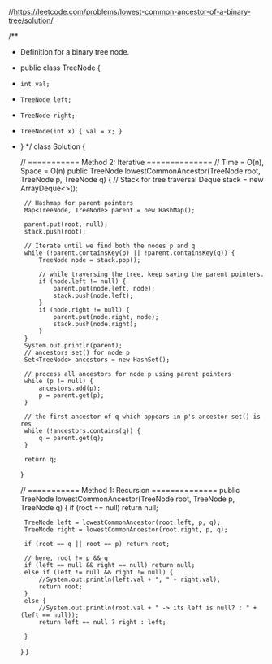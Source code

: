 //https://leetcode.com/problems/lowest-common-ancestor-of-a-binary-tree/solution/

/**
 * Definition for a binary tree node.
 * public class TreeNode {
 *     int val;
 *     TreeNode left;
 *     TreeNode right;
 *     TreeNode(int x) { val = x; }
 * }
 */
class Solution {
    
    // =========== Method 2: Iterative ==============
    // Time = O(n), Space = O(n)
    public TreeNode lowestCommonAncestor(TreeNode root, TreeNode p, TreeNode q) {
        // Stack for tree traversal
        Deque<TreeNode> stack = new ArrayDeque<>();
        
        // Hashmap for parent pointers
        Map<TreeNode, TreeNode> parent = new HashMap();
        
        parent.put(root, null);
        stack.push(root);
        
        // Iterate until we find both the nodes p and q 
        while (!parent.containsKey(p) || !parent.containsKey(q)) {
            TreeNode node = stack.pop();
            
            // while traversing the tree, keep saving the parent pointers.
            if (node.left != null) {
                parent.put(node.left, node);
                stack.push(node.left);
            }
            if (node.right != null) {
                parent.put(node.right, node);
                stack.push(node.right);
            }
        }
        System.out.println(parent);
        // ancestors set() for node p
        Set<TreeNode> ancestors = new HashSet();
        
        // process all ancestors for node p using parent pointers
        while (p != null) {
            ancestors.add(p);
            p = parent.get(p);
        }
        
        // the first ancestor of q which appears in p's ancestor set() is res
        while (!ancestors.contains(q)) {
            q = parent.get(q);
        }
        
        return q;
    }
    
    // =========== Method 1: Recursion ==============
    public TreeNode lowestCommonAncestor(TreeNode root, TreeNode p, TreeNode q) {
        if (root == null) return null;
        
        TreeNode left = lowestCommonAncestor(root.left, p, q);
        TreeNode right = lowestCommonAncestor(root.right, p, q);
        
        if (root == q || root == p) return root;
        
        // here, root != p && q
        if (left == null && right == null) return null;
        else if (left != null && right != null) {
            //System.out.println(left.val + ", " + right.val);
            return root;
        }
        else {
            //System.out.println(root.val + " -> its left is null? : " + (left == null));
            return left == null ? right : left;
            
        }
    }
}

